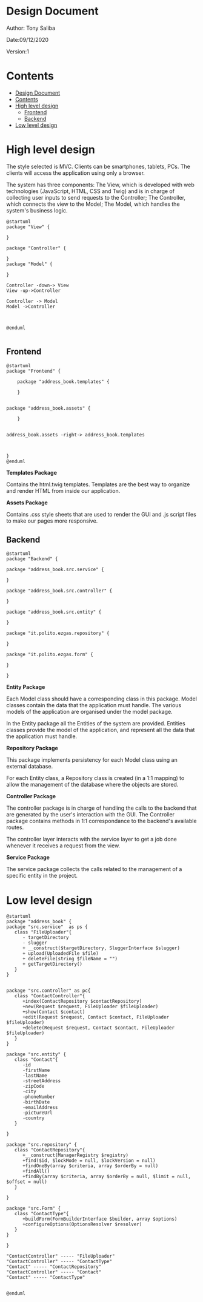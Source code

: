 # Design Document 


Author: Tony Saliba

Date:09/12/2020

Version:1


# Contents

- [Design Document](#design-document)
- [Contents](#contents)
- [High level design](#high-level-design)
  - [Frontend](#frontend)
  - [Backend](#backend)
- [Low level design](#low-level-design)


# High level design 

The style selected is MVC. Clients can be smartphones, tablets, PCs.
The clients will access the application using only a browser. 

The system has three components: The View, which is developed with web technologies (JavaScript, HTML, CSS and Twig) and is in charge of collecting user inputs to send requests to the Controller; The Controller, which connects the view to the Model; The Model, which handles the system's business logic.


```plantuml
@startuml
package "View" {

}

package "Controller" {

}
package "Model" {

}

Controller -down-> View
View -up->Controller

Controller -> Model
Model ->Controller



@enduml


```


## Frontend

```plantuml
@startuml
package "Frontend" {

    package "address_book.templates" {

    }


package "address_book.assets" {

    }


address_book.assets -right-> address_book.templates



}
@enduml

```

**Templates Package**

Contains the html.twig templates. 
Templates are the best way to organize and render HTML from inside our application.

**Assets Package** 

Contains .css style sheets that are used to render the GUI and .js script files to make our pages more responsive.


## Backend


```plantuml
@startuml
package "Backend" {

package "address_book.src.service" {

} 

package "address_book.src.controller" {

}

package "address_book.src.entity" {

}

package "it.polito.ezgas.repository" {

}

package "it.polito.ezgas.form" {

}

}
```

**Entity Package**

Each Model class should have a corresponding class in this package. Model classes contain the data that the application must handle.
The various models of the application are organised under the model package.

In the Entity package all the Entities of the system are provided. Entities classes provide the model of the application, and represent all the data that the application must handle.


**Repository Package**

This package implements persistency for each Model class using an external database. 

For each Entity class, a Repository class is created (in a 1:1 mapping) to allow the management of the database where the objects are stored.


**Controller Package**

The controller package is in charge of handling the calls to the backend that are generated by the user's interaction with the GUI. The Controller package contains methods in 1:1 correspondance to the backend's available routes.

The controller layer interacts with the service layer to get a job done whenever it receives a request from the view.

**Service Package**


The service package collects the calls related to the management of a specific entity in the project.


# Low level design


```plantuml
@startuml
package "address_book" {
package "src.service"  as ps {
   class "FileUploader"{
      - targetDirectory
      - slugger
      + __construct($targetDirectory, SluggerInterface $slugger)
      + upload(UploadedFile $file)
      + deleteFile(string $fileName = "")
      + getTargetDirectory()
   }
}


package "src.controller" as pc{
   class "ContactController"{
      +index(ContactRepository $contactRepository)
      +new(Request $request, FileUploader $fileUploader)
      +show(Contact $contact)
      +edit(Request $request, Contact $contact, FileUploader $fileUploader)
      +delete(Request $request, Contact $contact, FileUploader $fileUploader)
   }
}

package "src.entity" {
   class "Contact"{
      -id
      -firstName
      -lastName
      -streetAddress
      -zipCode
      -city
      -phoneNumber
      -birthDate
      -emailAddress
      -pictureUrl
      -country
   }

}

package "src.repository" {
   class "ContactRepository"{
      +__construct(ManagerRegistry $registry)
      +find($id, $lockMode = null, $lockVersion = null)
      +findOneBy(array $criteria, array $orderBy = null)
      +findAll()
      +findBy(array $criteria, array $orderBy = null, $limit = null, $offset = null)
   }

}

package "src.Form" {
   class "ContactType"{
      +buildForm(FormBuilderInterface $builder, array $options)
      +configureOptions(OptionsResolver $resolver)
   }
}

}

"ContactController" ----- "FileUploader"
"ContactController" ----- "ContactType"
"Contact" ----- "ContactRepository"
"ContactController" ----- "Contact"
"Contact" ----- "ContactType"


@enduml
```